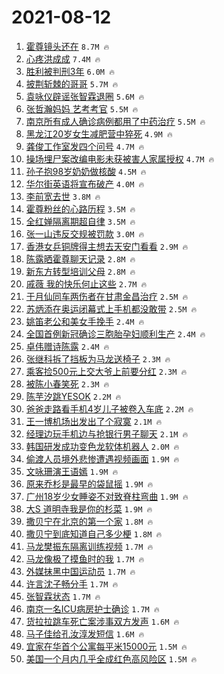 # 2021-08-12

1. [霍尊镜头还在](https://s.weibo.com/weibo?q=%23%E9%9C%8D%E5%B0%8A%E9%95%9C%E5%A4%B4%E8%BF%98%E5%9C%A8%23&Refer=top) `8.7M 🔥`
1. [心疼洪成成](https://s.weibo.com/weibo?q=%23%E5%BF%83%E7%96%BC%E6%B4%AA%E6%88%90%E6%88%90%23&Refer=top) `7.4M 🔥`
1. [胜利被判刑3年](https://s.weibo.com/weibo?q=%23%E8%83%9C%E5%88%A9%E8%A2%AB%E5%88%A4%E5%88%913%E5%B9%B4%23&Refer=top) `6.0M 🔥`
1. [披荆斩棘的哥哥](https://s.weibo.com/weibo?q=%E6%8A%AB%E8%8D%86%E6%96%A9%E6%A3%98%E7%9A%84%E5%93%A5%E5%93%A5&Refer=top) `5.7M 🔥`
1. [袁咏仪辟谣张智霖退圈](https://s.weibo.com/weibo?q=%23%E8%A2%81%E5%92%8F%E4%BB%AA%E8%BE%9F%E8%B0%A3%E5%BC%A0%E6%99%BA%E9%9C%96%E9%80%80%E5%9C%88%23&Refer=top) `5.6M 🔥`
1. [张哲瀚妈妈 艺考考官](https://s.weibo.com/weibo?q=%E5%BC%A0%E5%93%B2%E7%80%9A%E5%A6%88%E5%A6%88%20%E8%89%BA%E8%80%83%E8%80%83%E5%AE%98&Refer=top) `5.5M 🔥`
1. [南京所有成人确诊病例都用了中药治疗](https://s.weibo.com/weibo?q=%23%E5%8D%97%E4%BA%AC%E6%89%80%E6%9C%89%E6%88%90%E4%BA%BA%E7%A1%AE%E8%AF%8A%E7%97%85%E4%BE%8B%E9%83%BD%E7%94%A8%E4%BA%86%E4%B8%AD%E8%8D%AF%E6%B2%BB%E7%96%97%23&Refer=top) `5.5M 🔥`
1. [黑龙江20岁女生减肥营中猝死](https://s.weibo.com/weibo?q=%23%E9%BB%91%E9%BE%99%E6%B1%9F20%E5%B2%81%E5%A5%B3%E7%94%9F%E5%87%8F%E8%82%A5%E8%90%A5%E4%B8%AD%E7%8C%9D%E6%AD%BB%23&Refer=top) `4.9M 🔥`
1. [龚俊工作室发四个问号](https://s.weibo.com/weibo?q=%23%E9%BE%9A%E4%BF%8A%E5%B7%A5%E4%BD%9C%E5%AE%A4%E5%8F%91%E5%9B%9B%E4%B8%AA%E9%97%AE%E5%8F%B7%23&Refer=top) `4.7M 🔥`
1. [操场埋尸案改编电影未获被害人家属授权](https://s.weibo.com/weibo?q=%23%E6%93%8D%E5%9C%BA%E5%9F%8B%E5%B0%B8%E6%A1%88%E6%94%B9%E7%BC%96%E7%94%B5%E5%BD%B1%E6%9C%AA%E8%8E%B7%E8%A2%AB%E5%AE%B3%E4%BA%BA%E5%AE%B6%E5%B1%9E%E6%8E%88%E6%9D%83%23&Refer=top) `4.7M 🔥`
1. [孙子抱98岁奶奶做核酸](https://s.weibo.com/weibo?q=%23%E5%AD%99%E5%AD%90%E6%8A%B198%E5%B2%81%E5%A5%B6%E5%A5%B6%E5%81%9A%E6%A0%B8%E9%85%B8%23&Refer=top) `4.5M 🔥`
1. [华尔街英语将宣布破产](https://s.weibo.com/weibo?q=%23%E5%8D%8E%E5%B0%94%E8%A1%97%E8%8B%B1%E8%AF%AD%E5%B0%86%E5%AE%A3%E5%B8%83%E7%A0%B4%E4%BA%A7%23&Refer=top) `4.0M 🔥`
1. [李前宽去世](https://s.weibo.com/weibo?q=%23%E6%9D%8E%E5%89%8D%E5%AE%BD%E5%8E%BB%E4%B8%96%23&Refer=top) `3.8M 🔥`
1. [霍尊粉丝的心路历程](https://s.weibo.com/weibo?q=%23%E9%9C%8D%E5%B0%8A%E7%B2%89%E4%B8%9D%E7%9A%84%E5%BF%83%E8%B7%AF%E5%8E%86%E7%A8%8B%23&Refer=top) `3.5M 🔥`
1. [全红婵隔离期超自律](https://s.weibo.com/weibo?q=%23%E5%85%A8%E7%BA%A2%E5%A9%B5%E9%9A%94%E7%A6%BB%E6%9C%9F%E8%B6%85%E8%87%AA%E5%BE%8B%23&Refer=top) `3.5M 🔥`
1. [张一山违反交规被罚款](https://s.weibo.com/weibo?q=%23%E5%BC%A0%E4%B8%80%E5%B1%B1%E8%BF%9D%E5%8F%8D%E4%BA%A4%E8%A7%84%E8%A2%AB%E7%BD%9A%E6%AC%BE%23&Refer=top) `3.0M 🔥`
1. [香港女乒铜牌得主想去天安门看看](https://s.weibo.com/weibo?q=%23%E9%A6%99%E6%B8%AF%E5%A5%B3%E4%B9%92%E9%93%9C%E7%89%8C%E5%BE%97%E4%B8%BB%E6%83%B3%E5%8E%BB%E5%A4%A9%E5%AE%89%E9%97%A8%E7%9C%8B%E7%9C%8B%23&Refer=top) `2.9M 🔥`
1. [陈露晒霍尊聊天记录](https://s.weibo.com/weibo?q=%23%E9%99%88%E9%9C%B2%E6%99%92%E9%9C%8D%E5%B0%8A%E8%81%8A%E5%A4%A9%E8%AE%B0%E5%BD%95%23&Refer=top) `2.8M 🔥`
1. [新东方转型培训父母](https://s.weibo.com/weibo?q=%23%E6%96%B0%E4%B8%9C%E6%96%B9%E8%BD%AC%E5%9E%8B%E5%9F%B9%E8%AE%AD%E7%88%B6%E6%AF%8D%23&Refer=top) `2.8M 🔥`
1. [戚薇 我的快乐何止这些](https://s.weibo.com/weibo?q=%E6%88%9A%E8%96%87%20%E6%88%91%E7%9A%84%E5%BF%AB%E4%B9%90%E4%BD%95%E6%AD%A2%E8%BF%99%E4%BA%9B&Refer=top) `2.7M 🔥`
1. [于月仙同车两伤者在甘肃金昌治疗](https://s.weibo.com/weibo?q=%23%E4%BA%8E%E6%9C%88%E4%BB%99%E5%90%8C%E8%BD%A6%E4%B8%A4%E4%BC%A4%E8%80%85%E5%9C%A8%E7%94%98%E8%82%83%E9%87%91%E6%98%8C%E6%B2%BB%E7%96%97%23&Refer=top) `2.5M 🔥`
1. [苏炳添在奥运闭幕式上手机都没敢带](https://s.weibo.com/weibo?q=%23%E8%8B%8F%E7%82%B3%E6%B7%BB%E5%9C%A8%E5%A5%A5%E8%BF%90%E9%97%AD%E5%B9%95%E5%BC%8F%E4%B8%8A%E6%89%8B%E6%9C%BA%E9%83%BD%E6%B2%A1%E6%95%A2%E5%B8%A6%23&Refer=top) `2.5M 🔥`
1. [姚笛老公和美女手挽手](https://s.weibo.com/weibo?q=%23%E5%A7%9A%E7%AC%9B%E8%80%81%E5%85%AC%E5%92%8C%E7%BE%8E%E5%A5%B3%E6%89%8B%E6%8C%BD%E6%89%8B%23&Refer=top) `2.4M 🔥`
1. [全国首例新冠确诊三胞胎孕妇顺利生产](https://s.weibo.com/weibo?q=%23%E5%85%A8%E5%9B%BD%E9%A6%96%E4%BE%8B%E6%96%B0%E5%86%A0%E7%A1%AE%E8%AF%8A%E4%B8%89%E8%83%9E%E8%83%8E%E5%AD%95%E5%A6%87%E9%A1%BA%E5%88%A9%E7%94%9F%E4%BA%A7%23&Refer=top) `2.4M 🔥`
1. [卓伟赠诗陈露](https://s.weibo.com/weibo?q=%23%E5%8D%93%E4%BC%9F%E8%B5%A0%E8%AF%97%E9%99%88%E9%9C%B2%23&Refer=top) `2.4M 🔥`
1. [张继科拆了挡板为马龙送椅子](https://s.weibo.com/weibo?q=%23%E5%BC%A0%E7%BB%A7%E7%A7%91%E6%8B%86%E4%BA%86%E6%8C%A1%E6%9D%BF%E4%B8%BA%E9%A9%AC%E9%BE%99%E9%80%81%E6%A4%85%E5%AD%90%23&Refer=top) `2.3M 🔥`
1. [乘客捡500元上交大爷上前要分红](https://s.weibo.com/weibo?q=%23%E4%B9%98%E5%AE%A2%E6%8D%A1500%E5%85%83%E4%B8%8A%E4%BA%A4%E5%A4%A7%E7%88%B7%E4%B8%8A%E5%89%8D%E8%A6%81%E5%88%86%E7%BA%A2%23&Refer=top) `2.3M 🔥`
1. [被陈小春笑死](https://s.weibo.com/weibo?q=%23%E8%A2%AB%E9%99%88%E5%B0%8F%E6%98%A5%E7%AC%91%E6%AD%BB%23&Refer=top) `2.3M 🔥`
1. [陈芋汐跳YESOK](https://s.weibo.com/weibo?q=%23%E9%99%88%E8%8A%8B%E6%B1%90%E8%B7%B3YESOK%23&Refer=top) `2.2M 🔥`
1. [爸爸走路看手机4岁儿子被卷入车底](https://s.weibo.com/weibo?q=%23%E7%88%B8%E7%88%B8%E8%B5%B0%E8%B7%AF%E7%9C%8B%E6%89%8B%E6%9C%BA4%E5%B2%81%E5%84%BF%E5%AD%90%E8%A2%AB%E5%8D%B7%E5%85%A5%E8%BD%A6%E5%BA%95%23&Refer=top) `2.2M 🔥`
1. [王一博机场出发出了个寂寞](https://s.weibo.com/weibo?q=%23%E7%8E%8B%E4%B8%80%E5%8D%9A%E6%9C%BA%E5%9C%BA%E5%87%BA%E5%8F%91%E5%87%BA%E4%BA%86%E4%B8%AA%E5%AF%82%E5%AF%9E%23&Refer=top) `2.1M 🔥`
1. [经理边玩手机边与抢银行男子聊天](https://s.weibo.com/weibo?q=%23%E7%BB%8F%E7%90%86%E8%BE%B9%E7%8E%A9%E6%89%8B%E6%9C%BA%E8%BE%B9%E4%B8%8E%E6%8A%A2%E9%93%B6%E8%A1%8C%E7%94%B7%E5%AD%90%E8%81%8A%E5%A4%A9%23&Refer=top) `2.1M 🔥`
1. [韩国研发成功变色龙软体机器人](https://s.weibo.com/weibo?q=%23%E9%9F%A9%E5%9B%BD%E7%A0%94%E5%8F%91%E6%88%90%E5%8A%9F%E5%8F%98%E8%89%B2%E9%BE%99%E8%BD%AF%E4%BD%93%E6%9C%BA%E5%99%A8%E4%BA%BA%23&Refer=top) `2.0M 🔥`
1. [偷渡人员境外悲惨遭遇视频画面](https://s.weibo.com/weibo?q=%23%E5%81%B7%E6%B8%A1%E4%BA%BA%E5%91%98%E5%A2%83%E5%A4%96%E6%82%B2%E6%83%A8%E9%81%AD%E9%81%87%E8%A7%86%E9%A2%91%E7%94%BB%E9%9D%A2%23&Refer=top) `1.9M 🔥`
1. [文咏珊演王语嫣](https://s.weibo.com/weibo?q=%23%E6%96%87%E5%92%8F%E7%8F%8A%E6%BC%94%E7%8E%8B%E8%AF%AD%E5%AB%A3%23&Refer=top) `1.9M 🔥`
1. [原来乔杉是最早的袋鼠摇](https://s.weibo.com/weibo?q=%23%E5%8E%9F%E6%9D%A5%E4%B9%94%E6%9D%89%E6%98%AF%E6%9C%80%E6%97%A9%E7%9A%84%E8%A2%8B%E9%BC%A0%E6%91%87%23&Refer=top) `1.9M 🔥`
1. [广州18岁少女睡姿不对致脊柱弯曲](https://s.weibo.com/weibo?q=%23%E5%B9%BF%E5%B7%9E18%E5%B2%81%E5%B0%91%E5%A5%B3%E7%9D%A1%E5%A7%BF%E4%B8%8D%E5%AF%B9%E8%87%B4%E8%84%8A%E6%9F%B1%E5%BC%AF%E6%9B%B2%23&Refer=top) `1.9M 🔥`
1. [大S 道明寺我是你的杉菜](https://s.weibo.com/weibo?q=%E5%A4%A7S%20%E9%81%93%E6%98%8E%E5%AF%BA%E6%88%91%E6%98%AF%E4%BD%A0%E7%9A%84%E6%9D%89%E8%8F%9C&Refer=top) `1.9M 🔥`
1. [撒贝宁在北京的第一个家](https://s.weibo.com/weibo?q=%23%E6%92%92%E8%B4%9D%E5%AE%81%E5%9C%A8%E5%8C%97%E4%BA%AC%E7%9A%84%E7%AC%AC%E4%B8%80%E4%B8%AA%E5%AE%B6%23&Refer=top) `1.8M 🔥`
1. [撒贝宁到底知道自己多少梗](https://s.weibo.com/weibo?q=%23%E6%92%92%E8%B4%9D%E5%AE%81%E5%88%B0%E5%BA%95%E7%9F%A5%E9%81%93%E8%87%AA%E5%B7%B1%E5%A4%9A%E5%B0%91%E6%A2%97%23&Refer=top) `1.8M 🔥`
1. [马龙樊振东隔离训练视频](https://s.weibo.com/weibo?q=%23%E9%A9%AC%E9%BE%99%E6%A8%8A%E6%8C%AF%E4%B8%9C%E9%9A%94%E7%A6%BB%E8%AE%AD%E7%BB%83%E8%A7%86%E9%A2%91%23&Refer=top) `1.7M 🔥`
1. [马龙像极了摸鱼时的我](https://s.weibo.com/weibo?q=%23%E9%A9%AC%E9%BE%99%E5%83%8F%E6%9E%81%E4%BA%86%E6%91%B8%E9%B1%BC%E6%97%B6%E7%9A%84%E6%88%91%23&Refer=top) `1.7M 🔥`
1. [外媒抹黑中国运动员](https://s.weibo.com/weibo?q=%23%E5%A4%96%E5%AA%92%E6%8A%B9%E9%BB%91%E4%B8%AD%E5%9B%BD%E8%BF%90%E5%8A%A8%E5%91%98%23&Refer=top) `1.7M 🔥`
1. [许言沈子畅分手](https://s.weibo.com/weibo?q=%23%E8%AE%B8%E8%A8%80%E6%B2%88%E5%AD%90%E7%95%85%E5%88%86%E6%89%8B%23&Refer=top) `1.7M 🔥`
1. [张智霖状态](https://s.weibo.com/weibo?q=%23%E5%BC%A0%E6%99%BA%E9%9C%96%E7%8A%B6%E6%80%81%23&Refer=top) `1.7M 🔥`
1. [南京一名ICU病房护士确诊](https://s.weibo.com/weibo?q=%23%E5%8D%97%E4%BA%AC%E4%B8%80%E5%90%8DICU%E7%97%85%E6%88%BF%E6%8A%A4%E5%A3%AB%E7%A1%AE%E8%AF%8A%23&Refer=top) `1.7M 🔥`
1. [货拉拉跳车死亡案涉事双方发声](https://s.weibo.com/weibo?q=%23%E8%B4%A7%E6%8B%89%E6%8B%89%E8%B7%B3%E8%BD%A6%E6%AD%BB%E4%BA%A1%E6%A1%88%E6%B6%89%E4%BA%8B%E5%8F%8C%E6%96%B9%E5%8F%91%E5%A3%B0%23&Refer=top) `1.6M 🔥`
1. [马子佳给孔汝淳发短信](https://s.weibo.com/weibo?q=%23%E9%A9%AC%E5%AD%90%E4%BD%B3%E7%BB%99%E5%AD%94%E6%B1%9D%E6%B7%B3%E5%8F%91%E7%9F%AD%E4%BF%A1%23&Refer=top) `1.6M 🔥`
1. [宜家在华首个公寓每平米15000元](https://s.weibo.com/weibo?q=%23%E5%AE%9C%E5%AE%B6%E5%9C%A8%E5%8D%8E%E9%A6%96%E4%B8%AA%E5%85%AC%E5%AF%93%E6%AF%8F%E5%B9%B3%E7%B1%B315000%E5%85%83%23&Refer=top) `1.5M 🔥`
1. [美国一个月内几乎全成红色高风险区](https://s.weibo.com/weibo?q=%23%E7%BE%8E%E5%9B%BD%E4%B8%80%E4%B8%AA%E6%9C%88%E5%86%85%E5%87%A0%E4%B9%8E%E5%85%A8%E6%88%90%E7%BA%A2%E8%89%B2%E9%AB%98%E9%A3%8E%E9%99%A9%E5%8C%BA%23&Refer=top) `1.5M 🔥`
